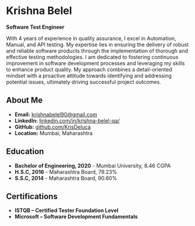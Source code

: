 # Krishna Belel

**Software Test Engineer**

<p class="justify-text">
With 4 years of experience in quality assurance, I excel in Automation, Manual, and API testing. My expertise lies in ensuring the delivery of robust and reliable software products through the implementation of thorough and effective testing methodologies. I am dedicated to fostering continuous improvement in software development processes and leveraging my skills to enhance product quality. My approach combines a detail-oriented mindset with a proactive attitude towards identifying and addressing potential issues, ultimately driving successful project outcomes.
</p>

## About Me

- **Email:** krishnabelel90@gmail.com
- **LinkedIn:** [linkedin.com/in/krishna-belel-qa/](https://linkedin.com/in/krishna-belel-qa/)
- **GitHub:** [github.com/KrisDeluca](https://github.com/KrisDeluca)
- **Location:** Mumbai, Maharashtra

## Education

- **Bachelor of Engineering, 2020** - Mumbai University, 8.46 CGPA
- **H.S.C, 2016** - Maharashtra Board, 79.23%
- **S.S.C, 2014** - Maharashtra Board, 90.60%

## Certifications

- **ISTQB – Certified Tester Foundation Level**
- **Microsoft – Software Development Fundamentals**
